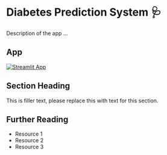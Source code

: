# Diabetes Prediction System 🩺 

Description of the app ...

## App

[![Streamlit App](https://static.streamlit.io/badges/streamlit_badge_black_white.svg)](https://diabetes-app.streamlit.app/)

## Section Heading

This is filler text, please replace this with text for this section.

## Further Reading

- Resource 1
- Resource 2
- Resource 3

